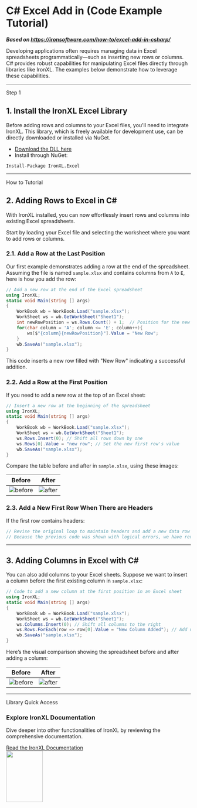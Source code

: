 # C# Excel Add in (Code Example Tutorial)

***Based on <https://ironsoftware.com/how-to/excel-add-in-csharp/>***


Developing applications often requires managing data in Excel spreadsheets programmatically—such as inserting new rows or columns. C# provides robust capabilities for manipulating Excel files directly through libraries like IronXL. The examples below demonstrate how to leverage these capabilities.

<hr class="separator">

<p class="main-content__segment-title">Step 1</p>

## 1. Install the IronXL Excel Library 

Before adding rows and columns to your Excel files, you'll need to integrate IronXL. This library, which is freely available for development use, can be directly downloaded or installed via NuGet.

- [Download the DLL here](https://ironsoftware.com/csharp/excel/packages/IronXL.Package.For.Add.Excel.Csharp.zip)
- Install through NuGet:

```shell
Install-Package IronXL.Excel
```

<hr class="separator">
<p class="main-content__segment-title">How to Tutorial</p>

## 2. Adding Rows to Excel in C&num;

With IronXL installed, you can now effortlessly insert rows and columns into existing Excel spreadsheets.

Start by loading your Excel file and selecting the worksheet where you want to add rows or columns.

### 2.1. Add a Row at the Last Position
Our first example demonstrates adding a row at the end of the spreadsheet. Assuming the file is named `sample.xlsx` and contains columns from `A` to `E`, here is how you add the row:

```cs
// Add a new row at the end of the Excel spreadsheet
using IronXL;
static void Main(string [] args)
{
    WorkBook wb = WorkBook.Load("sample.xlsx");
    WorkSheet ws = wb.GetWorkSheet("Sheet1");
    int newRowPosition = ws.Rows.Count() + 1;  // Position for the new row
    for(char column = 'A'; column <= 'E'; column++){
        ws[$"{column}{newRowPosition}"].Value = "New Row";
    }
    wb.SaveAs("sample.xlsx");
}
```

This code inserts a new row filled with "New Row" indicating a successful addition.

### 2.2. Add a Row at the First Position

If you need to add a new row at the top of an Excel sheet:

```cs
// Insert a new row at the beginning of the spreadsheet
using IronXL;
static void Main(string [] args)
{
    WorkBook wb = WorkBook.Load("sample.xlsx");
    WorkSheet ws = wb.GetWorkSheet("Sheet1");
    ws.Rows.Insert(0); // Shift all rows down by one
    ws.Rows[0].Value = "new row"; // Set the new first row's value
    wb.SaveAs("sample.xlsx");
}
```

Compare the table before and after in `sample.xlsx`, using these images:

|Before|After|
|:---:|:-----:|
|![before](https://ironsoftware.com/img/faq/excel/excel-add-in-csharp/before2.png)|![after](https://ironsoftware.com/img/faq/excel/excel-add-in-csharp/after2.png)|

### 2.3. Add a New First Row When There are Headers

If the first row contains headers:

```cs
// Revise the original loop to maintain headers and add a new data row at the second position
// Because the previous code was shown with logical errors, we have revised it to correctly handle headers
```

<hr class="separator">

## 3. Adding Columns in Excel with C# 

You can also add columns to your Excel sheets. Suppose we want to insert a column before the first existing column in `sample.xlsx`:

```cs
// Code to add a new column at the first position in an Excel sheet
using IronXL;
static void Main(string [] args)
{
    WorkBook wb = WorkBook.Load("sample.xlsx");
    WorkSheet ws = wb.GetWorkSheet("Sheet1");
    ws.Columns.Insert(0); // Shift all columns to the right
    ws.Rows.ForEach(row => row[0].Value = "New Column Added"); // Add new column content
    wb.SaveAs("sample.xlsx");
}
```

Here’s the visual comparison showing the spreadsheet before and after adding a column:

|Before|After|
|:---:|:-----:|
|![before](https://ironsoftware.com/img/faq/excel/excel-add-in-csharp/before1.png)|![after](https://ironsoftware.com/img/faq/excel/excel-add-in-csharp/after1.png)|

<hr class="separator">

<p class="main-content__segment-title">Library Quick Access</p>

<div class="tutorial-section">
  <div class="row">
    <div class="col-sm-8">
      <h3>Explore IronXL Documentation</h3>
      <p>Dive deeper into other functionalities of IronXL by reviewing the comprehensive documentation.</p>
      <a class="doc-link" href="https://ironsoftware.com/csharp/excel/object-reference/api/" target="_blank"> Read the IronXL Documentation <i class="fa fa-chevron-right"></i></a>
    </div>
    <div class="col-sm-4">
      <div class="tutorial-image">
        <img alt="" class="img-responsive add-shadow" src="https://ironsoftware.com/img/svgs/documentation.svg" width="100" height="140">
      </div>
    </div>
  </div>
</div>